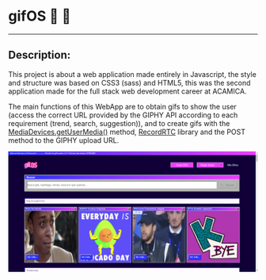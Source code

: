 # gifOS 📸 🚀

---

## Description:

This project is about a web application made entirely in Javascript, the style and structure was based on CSS3 (sass) and HTML5, this was the second application made for the full stack web development career at ACAMICA.

The main functions of this WebApp are to obtain gifs to show the user (access the correct URL provided by the GIPHY API according to each requirement (trend, search, suggestion)), and to create gifs with the [MediaDevices.getUserMedia()](https://developer.mozilla.org/es/docs/Web/API/MediaDevices/getUserMedia 'MediaDevices.getUserMedia()') method, [RecordRTC](https://recordrtc.org/ 'RecordRTC') library and the POST method to the GIPHY upload URL.

[![](https://github.com/SETAGI/GifOs-proyect/blob/master/assets/suggestions.png)](https://github.com/SETAGI/GifOs-proyect/blob/master/assets/suggestions.png)
